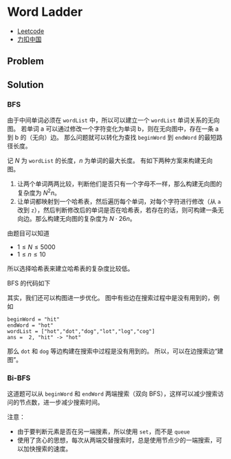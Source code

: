 # Word Ladder

- [Leetcode](https://leetcode.com/problems/word-ladder)
- [力扣中国](https://leetcode.cn/problems/word-ladder)

## Problem

[](desc.md ':include')

## Solution

### BFS

由于中间单词必须在 `wordList` 中，所以可以建立一个 `wordList` 单词关系的无向图。
若单词 a 可以通过修改一个字符变化为单词 b，则在无向图中，存在一条 a 到 b 的（无向）边。
那么问题就可以转化为查找 `beginWord` 到 `endWord` 的最短路径长度。

记 $N$ 为 `wordList` 的长度，$n$ 为单词的最大长度。
有如下两种方案来构建无向图。

1. 让两个单词两两比较，判断他们是否只有一个字母不一样，那么构建无向图的复杂度为 $N^2 n$。
2. 让单词都映射到一个哈希表，然后遍历每个单词，对每个字符进行修改（从 `a` 改到 `z`），然后判断修改后的单词是否在哈希表，若存在的话，则可构建一条无向边。那么构建无向图的复杂度为 $N \cdot 26n$。

由题目可以知道

- $1 \le N \le 5000$
- $1 \le n \le 10$

所以选择哈希表来建立哈希表的复杂度比较低。

BFS 的代码如下

[](bfs1.cpp ':include :type=code cpp')

其实，我们还可以构图进一步优化。
图中有些边在搜索过程中是没有用到的，例如
```
beginWord = "hit"
endWord = "hot"
wordList = ["hot","dot","dog","lot","log","cog"]
ans =  2, "hit" -> "hot"
```
那么 `dot` 和 `dog` 等边构建在搜索中过程是没有用到的。
所以，可以在边搜索边“建图”。

[](bfs2.cpp ':include :type=code cpp')

### Bi-BFS

这道题可以从 `beginWord` 和 `endWord` 两端搜索（双向 BFS），这样可以减少搜索访问的节点数，进一步减少搜索时间。

[](bi-bfs.cpp ':include :type=code cpp')

注意：

- 由于要判断元素是否在另一端搜素，所以使用 `set`，而不是 `queue`
- 使用了贪心的思想，每次从两端交替搜索时，总是使用节点少的一端搜索，可以加快搜索的速度。
